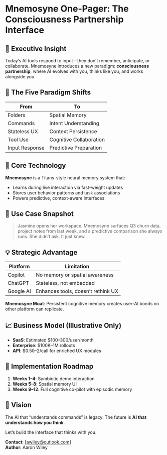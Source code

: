 # Mnemosyne One-Pager: The Consciousness Partnership Interface

## 🧠 Executive Insight
Today’s AI tools respond to input—they don’t remember, anticipate, or collaborate. Mnemosyne introduces a new paradigm: **consciousness partnership**, where AI evolves with you, thinks like you, and works alongside you.

## 🚀 The Five Paradigm Shifts
| From | To |
|------|----|
| Folders | Spatial Memory |
| Commands | Intent Understanding |
| Stateless UX | Context Persistence |
| Tool Use | Cognitive Collaboration |
| Input Response | Predictive Preparation |

## 🔧 Core Technology
**Mnemosyne** is a Titans-style neural memory system that:
- Learns during live interaction via fast-weight updates
- Stores user behavior patterns and task associations
- Powers predictive, context-aware interfaces

## 🧩 Use Case Snapshot
> Jasmine opens her workspace. Mnemosyne surfaces Q3 churn data, project notes from last week, and a predictive comparison she always runs. She didn’t ask. It just knew.

## 💡 Strategic Advantage
| Platform | Limitation |
|----------|------------|
| Copilot | No memory or spatial awareness |
| ChatGPT | Stateless, not embedded |
| Google AI | Enhances tools, doesn’t rethink UX |

**Mnemosyne Moat**: Persistent cognitive memory creates user-AI bonds no other platform can replicate.

## 📈 Business Model (Illustrative Only)
- **SaaS**: Estimated $100–300/user/month
- **Enterprise**: $100K–1M rollouts
- **API**: $0.50–2/call for enriched UX modules

## 🎯 Implementation Roadmap
1. **Weeks 1–4**: Symbiotic demo interaction
2. **Weeks 5–8**: Spatial memory UI
3. **Weeks 9–12**: Full cognitive co-pilot with episodic memory

## 🏁 Vision
The AI that “understands commands” is legacy. 
The future is **AI that understands how you think**.

Let’s build the interface that thinks with you.

**Contact**: [awiley@outlook.com]  
**Author**: Aaron Wiley
